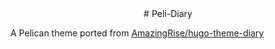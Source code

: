 <div align=center># Peli-Diary</div>

A Pelican theme ported from [AmazingRise/hugo-theme-diary](https://github.com/AmazingRise/hugo-theme-diary)
